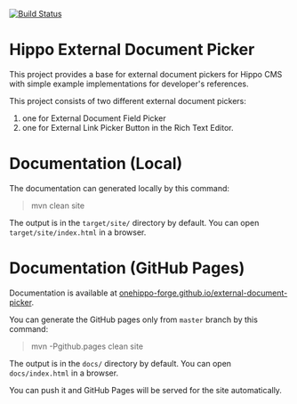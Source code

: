 [![Build Status](https://travis-ci.org/onehippo-forge/external-document-picker.svg?branch=develop)](https://travis-ci.org/onehippo-forge/external-document-picker)

# Hippo External Document Picker 

This project provides a base for external document pickers for Hippo CMS with simple example implementations for 
developer's references.     

This project consists of two different external document pickers: 
1. one for External Document Field Picker 
2. one for External Link Picker Button in the Rich Text Editor. 

# Documentation (Local)

The documentation can generated locally by this command:

 > mvn clean site

The output is in the ```target/site/``` directory by default. You can open ```target/site/index.html``` in a browser.

# Documentation (GitHub Pages)

Documentation is available at [onehippo-forge.github.io/external-document-picker](https://onehippo-forge.github.io/external-document-picker).

You can generate the GitHub pages only from ```master``` branch by this command:

 > mvn -Pgithub.pages clean site

The output is in the ```docs/``` directory by default. You can open ```docs/index.html``` in a browser.

You can push it and GitHub Pages will be served for the site automatically.
